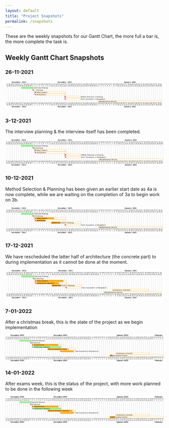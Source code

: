 ```yaml
---
layout: default
title: "Project Snapshots"
permalink: /snapshots
---
```


These are the weekly snapshots for our Gantt Chart, the more full a bar is, the more complete the task is.

## Weekly Gantt Chart Snapshots

### 26-11-2021

![gantt chart for 26_11_2021](/img/g_26_11_21.png)

### 3-12-2021
The interview planning & the interview itself has been completed.

![gantt chart for 3_12_2021](/img/g_3_12_21.png)

### 10-12-2021
Method Selection & Planning has been given an earlier start date as 4a is now complete, while we are waiting on the completion of 3a to begin work on 3b.

![gantt chart for 10_12_2021](/img/g_10_12_21.png)

### 17-12-2021

We have rescheduled the latter half of architecture (the concrete part) to 
during implementation as it cannot be done at the moment.

![gantt chart for 17_12_2021](/img/g_17_12_21.png)

### 7-01-2022

After a christmas break, this is the state of the project as we begin implementation

![gantt chart for 7_01_2022](/img/g_7_1_22.png)

### 14-01-2022

After exams week, this is the status of the project, with more work planned to be done in the following week

![gantt chart for 14_01_2022](/img/g_14_1_22.png)
